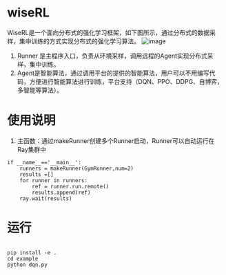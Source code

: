 # wiseRL
WiseRL是一个面向分布式的强化学习框架，如下图所示，通过分布式的数据采样，集中训练的方式实现分布式的强化学习算法。
![image](https://github.com/wiseworker/wiseRL/blob/main/doc/runner.PNG)<br/>
1. Runner 是主程序入口，负责从环境采样，调用远程的Agent实现分布式采样，集中训练。
2. Agent是智能算法，通过调用平台的提供的智能算法，用户可以不用编写代码，方便进行智能算法进行训练，平台支持（DQN、PPO、DDPG、自博弈，多智能等算法）。
# 使用说明
1. 主函数：通过makeRunner创建多个Runner启动，Runner可以自动运行在Ray集群中
```
if __name__=='__main__':
    runners = makeRunner(GymRunner,num=2)
    results =[]
    for runner in runners:
        ref = runner.run.remote()
        results.append(ref)
    ray.wait(results)
```


# 运行
<pre><code>
pip install -e .
cd example
python dqn.py
</code></pre>

